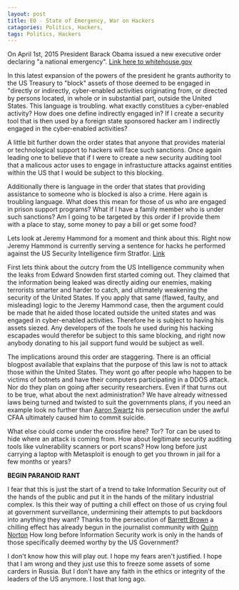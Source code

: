 ```yaml
---
layout: post
title: EO - State of Emergency, War on Hackers
catagories: Politics, Hackers,
tags: Politics, Hackers
---
```

On April 1st, 2015 President Barack Obama issued a new executive order declaring "a national emergency". [Link here to whitehouse.gov](https://www.whitehouse.gov/the-press-office/2015/04/01/executive-order-blocking-property-certain-persons-engaging-significant-m)

In this latest expansion of the powers of the president he grants authority to the US Treasury to "block" assets of those deemed to be engaged in "directly or indirectly, cyber-enabled activities originating from, or directed by persons located, in whole or in substantial part, outside the United States. This language is troubling. what exactly constitues a cyber-enabled activity? How does one define indirectly engaged in? If I create a security tool that is then used by a foreign state sponsored hacker am I indirectly engaged in the cyber-enabled activities?

A little bit further down the order states that anyone that provides material or technological support to hackers will face such sanctions. Once again leading one to believe that if I were to create a new security auditing tool that a malicous actor uses to engage in infrastucture attacks against entities within the US that I would be subject to this blocking. 

Additionally there is language in the order that states that providing assistance to someone who is blocked is also a crime. Here again is troubling language. What does this mean for those of us who are engaged in prison support programs? What if I have a family member who is under such sanctions? Am I going to be targeted by this order if I provide them with a place to stay, some money to pay a bill or get some food? 

Lets look at Jeremy Hammond for a moment and think about this. Right now Jeremy Hammond is currently serving a sentence for hacks he performed against the US Security Intelligence firm Stratfor. [Link](http://www.theguardian.com/technology/2013/nov/15/jeremy-hammond-anonymous-hacker-sentenced) 

First lets think about the outcry from the US Intelligence community when the leaks from Edward Snowden first started coming out. They claimed that the information being leaked was directly aiding our enemies, making terrorists smarter and harder to catch, and ultimately weakening the security of the United States. If you apply that same (flawed, faulty, and misleading) logic to the Jeremy Hammond case, then the argument could be made that he aided those located outside the united states and was engaged in cyber-enabled activities. Therefore he is subject to having his assets siezed. Any developers of the tools he used during his hacking escapades would therefor be subject to this same blocking, and right now anybody donating to his jail support fund would be subject as well.

The implications around this order are staggering. There is an official blogpost available that explains that the purpose of this law is not to attack those within the United States. They wont go after people who happen to be victims of botnets and have their computers participating in a DDOS attack. Nor do they plan on going after security researchers. Even if that turns out to be true, what about the next administration? We have already witnessed laws being turned and twisted to suit the governments plans, if you need an example look no further than [Aaron Swartz](https://en.wikipedia.org/wiki/Aaron_Swartz) his persecution under the awful CFAA ultimately caused him to commit suicide. 

What else could come under the crossfire here? Tor? Tor can be used to hide where an attack is coming from. How about legitimate security auditing tools like vulnerability scanners or port scans? How long before just carrying a laptop with Metasploit is enough to get you thrown in jail for a few months or years?

**BEGIN PARANOID RANT**

I fear that this is just the start of a trend to take Information Security out of the hands of the public and put it in the hands of the military industrial complex. Is this their way of putting a chill effect on those of us crying foul at government surveillance, undermining their attempts to put backdoors into anything they want? Thanks to the persecution of [Barrett Brown](http://www.thenation.com/article/174851/strange-case-barrett-brown) a chilling effect has already begun in the journalist community with [Quinn Norton](https://medium.com/message/we-should-all-step-back-from-security-journalism-e474cd67e2fa?source=latest) How long before Information Security work is only in the hands of those specifically deemed worthy by the US Government?

I don't know how this will play out. I hope my fears aren't justified. I hope that I am wrong and they just use this to freeze some assets of some carders in Russia. But I don't have any faith in the ethics or integrity of the leaders of the US anymore. I lost that long ago.
